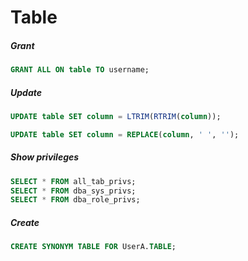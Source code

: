 # Table

##### Grant

```sql
GRANT ALL ON table TO username;
```

##### Update

```sql
UPDATE table SET column = LTRIM(RTRIM(column));

UPDATE table SET column = REPLACE(column, ' ', '');
```

##### Show privileges

```sql
SELECT * FROM all_tab_privs;
SELECT * FROM dba_sys_privs;
SELECT * FROM dba_role_privs;
```

##### Create

```sql
CREATE SYNONYM TABLE FOR UserA.TABLE;
```
